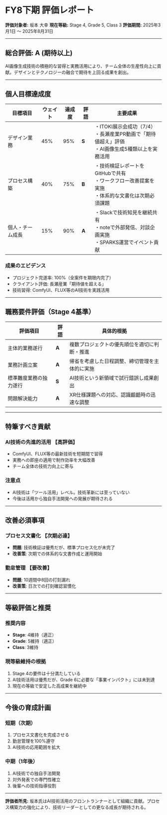# FY8下期 評価レポート

**評価対象者:** 坂本 大幸
**現在等級:** Stage 4, Grade 5, Class 3
**評価期間:** 2025年3月1日 ～ 2025年8月31日

---

## 総合評価: **A (期待以上)**

AI画像生成技術の積極的な習得と実務活用により、チーム全体の生産性向上に貢献。デザインとテクノロジーの融合で期待を上回る成果を創出。

---

## 個人目標達成度

| 目標項目 | ウェイト | 達成度 | 評語 | 主要成果 |
|---------|---------|--------|------|---------|
| デザイン業務 | 45% | 95% | **S** | ・ITOKI展示会成功（7/4）<br>・長瀬産業PR動画で「期待値超え」評価<br>・AI画像生成5種類以上を実務活用 |
| プロセス構築 | 40% | 75% | **B** | ・技術検証レポートをGitHubで共有<br>・ワークフロー改善提案を実施<br>・体系的な文書化は次期必須課題 |
| 個人・チーム成長 | 15% | 90% | **A** | ・Slackで技術知見を継続共有<br>・noteで外部発信、対談企画実施<br>・SPARKS運営でイベント貢献 |

### 成果のエビデンス
- プロジェクト完遂率: 100%（全案件を期限内完了）
- クライアント評価: 長瀬産業「期待値を超える」
- 技術習得: ComfyUI、FLUX等のAI技術を実践活用

---

## 職務要件評価（Stage 4基準）

| 評価項目 | 評語 | 具体的根拠 |
|---------|------|------------|
| 主体的業務遂行 | **A** | 複数プロジェクトの優先順位を適切に判断・推進 |
| 業務計画立案 | **A** | 帰省を考慮した日程調整、締切管理を主体的に実施 |
| 標準難度業務の独力遂行 | **S** | AI技術という新領域で試行錯誤し成果創出 |
| 問題解決能力 | **A** | XR仕様課題への対応、認識齟齬時の迅速な調整 |

---

## 特筆すべき貢献

### AI技術の先進的活用 【高評価】
- ComfyUI、FLUX等の最新技術を短期間で習得
- 実務への即座の適用で制作効率を大幅改善
- チーム全体の技術力向上に寄与

### 注意点
- AI技術は「ツール活用」レベル。技術革新には至っていない
- 今後は活用から独自手法開発への発展が期待される

---

## 改善必須事項

### プロセス文書化 【次期必達】
- **問題**: 技術検証は優秀だが、標準プロセス化が未完了
- **改善策**: 次期での体系的な文書作成と運用開始

### 勤怠管理 【要改善】
- **問題**: 10週間中8回の打刻漏れ
- **改善策**: 日次での打刻確認習慣化

---

## 等級評価と推奨

### 推奨内容
- **Stage**: 4維持（適正）
- **Grade**: 5維持（適正）
- **Class**: 3維持

### 現等級維持の根拠
1. Stage 4の要件は十分満たしている
2. AI技術活用は優秀だが、Grade 6に必要な「事業インパクト」には未到達
3. 現在の等級で安定した高成果を継続中

---

## 今後の育成計画

### 短期（次期）
1. プロセス文書化を完成させる
2. 勤怠管理を100%遵守
3. AI技術の応用範囲を拡大

### 中期（1年後）
1. AI技術での独自手法開発
2. 対外発表での専門性確立
3. 後輩への技術指導役割

---

**評価者所見:**
坂本氏はAI技術活用のフロントランナーとして組織に貢献。プロセス構築力の強化により、技術リーダーとしての更なる成長が期待される。